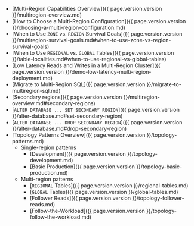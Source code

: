 - [Multi-Region Capabilities Overview]({{ page.version.version }}/multiregion-overview.md)
- [How to Choose a Multi-Region Configuration]({{ page.version.version }}/choosing-a-multi-region-configuration.md)
- [When to Use `ZONE` vs. `REGION` Survival Goals]({{ page.version.version }}/multiregion-survival-goals.md#when-to-use-zone-vs-region-survival-goals)
- [When to Use `REGIONAL` vs. `GLOBAL` Tables]({{ page.version.version }}/table-localities.md#when-to-use-regional-vs-global-tables)
- [Low Latency Reads and Writes in a Multi-Region Cluster]({{ page.version.version }}/demo-low-latency-multi-region-deployment.md)
- [Migrate to Multi-Region SQL]({{ page.version.version }}/migrate-to-multiregion-sql.md)
- [Secondary regions]({{ page.version.version }}/multiregion-overview.md#secondary-regions)
- [`ALTER DATABASE ... SET SECONDARY REGION`]({{ page.version.version }}/alter-database.md#set-secondary-region)
- [`ALTER DATABASE ... DROP SECONDARY REGION`]({{ page.version.version }}/alter-database.md#drop-secondary-region)
- [Topology Patterns Overview]({{ page.version.version }}/topology-patterns.md)
  - Single-region patterns
      - [Development]({{ page.version.version }}/topology-development.md)
      - [Basic Production]({{ page.version.version }}/topology-basic-production.md)
  - Multi-region patterns
      - [`REGIONAL` Tables]({{ page.version.version }}/regional-tables.md)
      - [`GLOBAL` Tables]({{ page.version.version }}/global-tables.md)
      - [Follower Reads]({{ page.version.version }}/topology-follower-reads.md)
      - [Follow-the-Workload]({{ page.version.version }}/topology-follow-the-workload.md)
